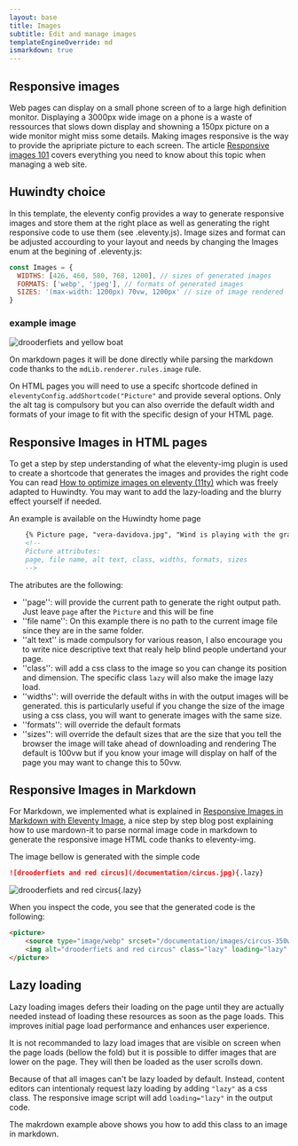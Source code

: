 ```yaml
---
layout: base
title: Images
subtitle: Edit and manage images
templateEngineOverride: md
ismarkdown: true
---
```


## Responsive images

Web pages can display on a small phone screen of to a large high definition monitor. Displaying a 3000px wide image on a phone is a waste of ressources that slows down display and showning a 150px picture on a wide monitor might miss some details. Making images responsive is the way to provide the apripriate picture to each screen.
The article [Responsive images 101](https://cloudfour.com/thinks/responsive-images-101-definitions/) covers everything you need to know about this topic when managing a web site.

## Huwindty choice

In this template, the eleventy config provides a way to generate responsive images and store them at the right place as well as generating the right responsive code to use them (see .eleventy.js). Image sizes and format can be adjusted accourding to your layout and needs by changing the Images enum at the begining of .eleventy.js:

```js
const Images = {
  WIDTHS: [426, 460, 580, 768, 1200], // sizes of generated images
  FORMATS: ['webp', 'jpeg'], // formats of generated images
  SIZES: '(max-width: 1200px) 70vw, 1200px' // size of image rendered
}
```
### example image
![drooderfiets and yellow boat](/documentation/boat.jpg)

On markdown pages it will be done directly while parsing the markdown code thanks to the `mdLib.renderer.rules.image` rule.

On HTML pages you will need to use a specifc shortcode defined in `eleventyConfig.addShortcode("Picture"` and provide several options. Only the alt tag is compulsory but you can also override the default width and formats of your image to fit with the specific design of your HTML page.

## Responsive Images in HTML pages

To get a step by step understanding of what the eleventy-img plugin is used to create a shortcode that generates the images and provides the right code You can read [How to optimize images on eleventy (11ty)](https://dev.to/22mahmoud/how-to-optimize-and-lazyload-images-on-eleventy-11ty-206h) which was freely adapted to Huwindty. You may want to add the lazy-loading and the blurry effect yourself if needed.

An example is available on the Huwindty home page
```html
    {% Picture page, "vera-davidova.jpg", "Wind is playing with the grass and they are dancing and enjoying the magical moment in their lives. Tinos, Greece", undefined, undefined, undefined, undefined %}
    <!-- 
    Picture attributes: 
    page, file name, alt text, class, widths, formats, sizes 
    -->
```
The atributes are the following:
 - ''page'': will provide the current path to generate the right output path. Just leave `page` after the `Picture` and this will be fine
 - ''file name'': On this example there is no path to the current image file since they are in the same folder.
 - ''alt text'' is made compulsory for various reason, I also encourage you to write nice descriptive text that realy help blind people undertand your page.
  - ''class'': will add a css class to the image so you can change its position and dimension. The specific class `lazy` will also make the image lazy load.
 - ''widths'': will override the default withs in with the output images will be generated. this is particularly useful if you change the size of the image using a css class, you will want to generate images with the same size.
 - ''formats'': will override the default formats
 - ''sizes'': will override the default sizes that are the size that you tell the browser the image will take ahead of downloading and rendering The default is 100vw but if you know your image will display on half of the page you may want to change this to 50vw.

## Responsive Images in Markdown

For Markdown, we implemented what is explained in [Responsive Images in Markdown with Eleventy Image](https://tomichen.com/blog/posts/20220416-responsive-images-in-markdown-with-eleventy-image/), a nice step by step blog post explaining how to use mardown-it to parse normal image code in markdown to generate the responsive image HTML code thanks to eleventy-img.

The image bellow is generated with the simple code
```markdown
![drooderfiets and red circus](/documentation/circus.jpg){.lazy}
```
![drooderfiets and red circus](/documentation/circus.jpg){.lazy}

When you inspect the code, you see that the generated code is the following:

```html
<picture>
    <source type="image/webp" srcset="/documentation/images/circus-350w.webp 350w, /documentation/images/circus-700w.webp 700w, /documentation/images/circus-750w.webp 750w, /documentation/images/circus-1200w.webp 1200w, /documentation/images/circus-1500w.webp 1500w, /documentation/images/circus-2000w.webp 2000w" sizes="(max-width: 400px) 380px, (max-width: 470px) 450px, (max-width: 841px) 640px, (max-width: 1100px) 640px, 764px">
    <img alt="drooderfiets and red circus" class="lazy" loading="lazy" decoding="async" title="" src="/documentation/images/circus-350w.jpeg" width="2000" height="1500" srcset="/documentation/images/circus-350w.jpeg 350w, /documentation/images/circus-700w.jpeg 700w, /documentation/images/circus-750w.jpeg 750w, /documentation/images/circus-1200w.jpeg 1200w, /documentation/images/circus-1500w.jpeg 1500w, /documentation/images/circus-2000w.jpeg 2000w" sizes="(max-width: 400px) 380px, (max-width: 470px) 450px, (max-width: 841px) 640px, (max-width: 1100px) 640px, 764px">
</picture>
```
## Lazy loading

Lazy loading images defers their loading on the page until they are actually needed instead of loading these resources as soon as the page loads. This improves initial page load performance and enhances user experience.

It is not recommanded to lazy load images that are visible on screen when the page loads (bellow the fold) but it is possible to differ images that are lower on the page. They will then be loaded as the user scrolls down.

Because of that all images can't be lazy loaded by default. Instead, content editors can intentionaly request lazy loading by adding `"lazy"` as a css class. The responsive image script will add `loading="lazy"` in the output code.

The makrdown example above shows you how to add this class to an image in markdown.

